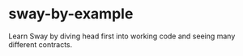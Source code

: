 # sway-by-example
Learn Sway by diving head first into working code and seeing many different contracts.
